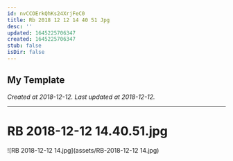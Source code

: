 ```yaml
---
id: nvCCOErkQhKs24XrjFeC0
title: Rb 2018 12 12 14 40 51 Jpg
desc: ''
updated: 1645225706347
created: 1645225706347
stub: false
isDir: false
---
```

My Template
---

_Created at 2018-12-12._
_Last updated at 2018-12-12._




---

# RB 2018-12-12 14.40.51.jpg


![RB 2018-12-12 14.jpg](assets/RB-2018-12-12 14.jpg)

